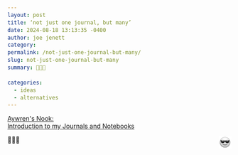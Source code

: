 ```yaml
---
layout: post
title: ‘not just one journal, but many’
date: 2024-08-18 13:13:35 -0400
author: joe jenett
category: 
permalink: /not-just-one-journal-but-many/
slug: not-just-one-journal-but-many
summary: 👏💡📔

categories:
  - ideas
  - alternatives
---
```

<a title="Introduction to my Journals and Notebooks - Aywren's Nook | Gaming & Geek Blog" href="https://aywren.com/2024/08/07/introduction-to-my-journals-and-notebooks/">Aywren's Nook:<br>Introduction to my Journals and Notebooks</a>
<p>
<img src="/images/eguy.png" alt="" width="28" style="position:relative;float:right;">
👏💡📔
</p>
<a style="display:none;" href="https://brid.gy/publish/mastodon"><small>(cross-posted to mastodon)</small></a>